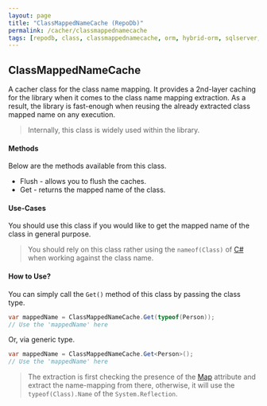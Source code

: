 ```yaml
---
layout: page
title: "ClassMappedNameCache (RepoDb)"
permalink: /cacher/classmappednamecache
tags: [repodb, class, classmappednamecache, orm, hybrid-orm, sqlserver, sqlite, mysql, postgresql]
---
```


## ClassMappedNameCache

A cacher class for the class name mapping. It provides a 2nd-layer caching for the library when it comes to the class name mapping extraction. As a result, the library is fast-enough when reusing the already extracted class mapped name on any execution.

> Internally, this class is widely used within the library.

#### Methods

Below are the methods available from this class.

- Flush - allows you to flush the caches.
- Get - returns the mapped name of the class.
  
#### Use-Cases

You should use this class if you would like to get the mapped name of the class in general purpose.

> You should rely on this class rather using the `nameof(Class)` of [C#](https://docs.microsoft.com/en-us/dotnet/csharp/) when working against the class name.

#### How to Use?

You can simply call the `Get()` method of this class by passing the class type.

```csharp
var mappedName = ClassMappedNameCache.Get(typeof(Person));
// Use the 'mappedName' here
```

Or, via generic type.

```csharp
var mappedName = ClassMappedNameCache.Get<Person>();
// Use the 'mappedName' here
```

> The extraction is first checking the presence of the [Map](/attribute/map#class-mapping) attribute and extract the name-mapping from there, otherwise, it will use the `typeof(Class).Name` of the `System.Reflection`.